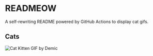 # READMEOW

A self-rewriting README powered by GitHub Actions to display cat gifs.

## Cats

![Cat Kitten GIF by Demic](https://media4.giphy.com/media/3oriO0OEd9QIDdllqo/200.gif?cid=9acd02dam80c0qt05vjmrphwsjt2nkek37iixkpdujocea5l&ep=v1_gifs_search&rid=200.gif&ct=g)
